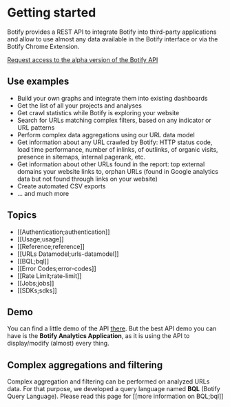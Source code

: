 # Getting started

Botify provides a REST API to integrate Botify into third-party applications and allow to use almost any data available in the Botify interface or via the Botify Chrome Extension.

<a href="https://docs.google.com/forms/d/1T6D588024flDKHS6q_IMlVMS-q8rmRvgzBIc8EZdyDo/viewform" class="inscription-button" target="_blank">Request access to the alpha version of the Botify API</a>

## Use examples
- Build your own graphs and integrate them into existing dashboards
- Get the list of all your projects and analyses
- Get crawl statistics while Botify is exploring your website
- Search for URLs matching complex filters, based on any indicator or URL patterns
- Perform complex data aggregations using our URL data model
- Get information about any URL crawled by Botify: HTTP status code, load  time performance, number of inlinks, of outlinks, of organic visits, presence in sitemaps, internal pagerank, etc.
- Get information about other URLs found in the report: top external domains your website links to, orphan URLs (found in Google analytics data but not found through links on your website)
- Create automated CSV exports
- ... and much more

## Topics
- [[Authentication;authentication]]
- [[Usage;usage]]
- [[Reference;reference]]
- [[URLs Datamodel;urls-datamodel]]
- [[BQL;bql]]
- [[Error Codes;error-codes]]
- [[Rate Limit;rate-limit]]
- [[Jobs;jobs]]
- [[SDKs;sdks]]

## Demo
You can find a little demo of the API [there](https://jsfiddle.net/8k20pbua/12/).
But the best API demo you can have is the **Botify Analytics Application**, as it is using the API to display/modify (almost) every thing.

## Complex aggregations and filtering
Complex aggregation and filtering can be performed on analyzed URLs data. For that purpose, we developed a query language named **BQL** (Botify Query Language). Please read this page for [[more information on BQL;bql]]

